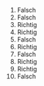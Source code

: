 1. Falsch
2. Falsch
3. Richtig
4. Richtig
5. Falsch
6. Richtig
7. Falsch
8. Richtig
9. Richtig
10. Falsch
